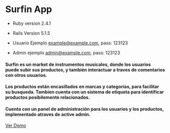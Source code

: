# Surfin App


* Ruby version 2.4.1

* Rails Version 5.1.5

* Usuario Ejemplo example@example.com, pass: 123123

* Admin ejemplo admin@example.com, pass: 123123


#### Surfin es un market de instrumentos musicales, donde los usuarios puede subir sus productos, y también interactuar a traves de comentarios con otros usuarios.

#### Los productos están encasillados en marcas y categorías, para facilitar su busqueda. Tambien cuenta con un sistema de etiqueta para identificar productos posibilemente relacionados.

#### Cuenta con un panel de administración para los usuarios y los productos, implementado atraves de active admin.

[Ver Demo](https://surfin-app.herokuapp.com/categories/1 "Live Demo")
